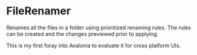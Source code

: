 # FileRenamer
Renames all the files in a folder using prioritized renaming rules. The rules can be created and the changes previewed prior to applying.

This is my first foray into Avalonia to evaluate it for cross platform UIs.
